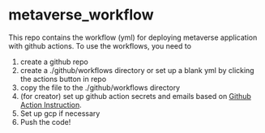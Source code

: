 # metaverse_workflow

This repo contains the workflow (yml) for deploying metaverse application with github actions. 
To use the workflows, you need to 
1. create a github repo
2. create a ./github/workflows directory or set up a blank yml by clicking the actions button in repo
3. copy the file to the ./github/workflows directory
4. (for creator) set up github action secrets and emails based on [Github Action Instruction](https://docs.google.com/document/d/12lhC-TQBsslg2yrdE6tHLwe-Z9WoQ-n6foZ_xMc-bAE/edit).
5. Set up gcp if necessary
6. Push the code!
